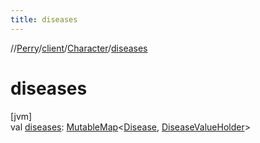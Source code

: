 ```yaml
---
title: diseases
---
```

//[Perry](../../../index.html)/[client](../index.html)/[Character](index.html)/[diseases](diseases.html)



# diseases



[jvm]\
val [diseases](diseases.html): [MutableMap](https://kotlinlang.org/api/latest/jvm/stdlib/kotlin.collections/-mutable-map/index.html)&lt;[Disease](../-disease/index.html), [DiseaseValueHolder](../-disease-value-holder/index.html)&gt;




